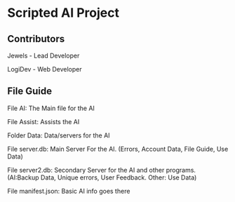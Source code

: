 <h1>Scripted AI Project</h1>


<h2>Contributors</h2>

<p>Jewels - Lead Developer</p>

<p>LogiDev - Web Developer<p>




<h2>File Guide</h2>

<p>File AI:
The Main file for the AI</p>
<p>File Assist:
Assists the AI</p>
<p>Folder Data:
Data/servers for the AI</p>
<p>File server.db:
Main Server For the AI. (Errors, Account Data, File Guide, Use Data)</p>
<p>File server2.db:
Secondary Server for the AI and other programs. (AI:Backup Data, Unique errors, User Feedback. Other: Use Data)</p>
<p>File manifest.json:
Basic AI info goes there</p>
